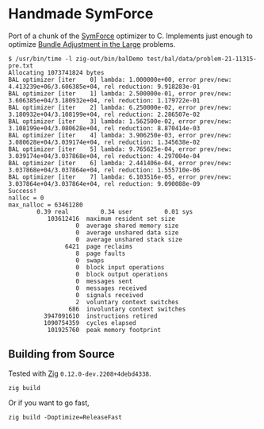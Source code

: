 # Handmade SymForce

Port of a chunk of the [SymForce](https://github.com/symforce-org/symforce) 
optimizer to C. Implements just enough to optimize 
[Bundle Adjustment in the Large](https://grail.cs.washington.edu/projects/bal/)
problems.

```
$ /usr/bin/time -l zig-out/bin/balDemo test/bal/data/problem-21-11315-pre.txt
Allocating 1073741824 bytes
BAL optimizer [iter    0] lambda: 1.000000e+00, error prev/new: 4.413239e+06/3.606385e+04, rel reduction: 9.918283e-01
BAL optimizer [iter    1] lambda: 2.500000e-01, error prev/new: 3.606385e+04/3.180932e+04, rel reduction: 1.179722e-01
BAL optimizer [iter    2] lambda: 6.250000e-02, error prev/new: 3.180932e+04/3.108199e+04, rel reduction: 2.286507e-02
BAL optimizer [iter    3] lambda: 1.562500e-02, error prev/new: 3.108199e+04/3.080628e+04, rel reduction: 8.870414e-03
BAL optimizer [iter    4] lambda: 3.906250e-03, error prev/new: 3.080628e+04/3.039174e+04, rel reduction: 1.345638e-02
BAL optimizer [iter    5] lambda: 9.765625e-04, error prev/new: 3.039174e+04/3.037868e+04, rel reduction: 4.297004e-04
BAL optimizer [iter    6] lambda: 2.441406e-04, error prev/new: 3.037868e+04/3.037864e+04, rel reduction: 1.555710e-06
BAL optimizer [iter    7] lambda: 6.103516e-05, error prev/new: 3.037864e+04/3.037864e+04, rel reduction: 9.090088e-09
Success!
nalloc = 0
max_nalloc = 63461280
        0.39 real         0.34 user         0.01 sys
           103612416  maximum resident set size
                   0  average shared memory size
                   0  average unshared data size
                   0  average unshared stack size
                6421  page reclaims
                   8  page faults
                   0  swaps
                   0  block input operations
                   0  block output operations
                   0  messages sent
                   0  messages received
                   0  signals received
                   2  voluntary context switches
                 686  involuntary context switches
          3947091610  instructions retired
          1090754359  cycles elapsed
           101925760  peak memory footprint
```

## Building from Source

Tested with [Zig](https://ziglang.org/) `0.12.0-dev.2208+4debd4338`.

```
zig build
```

Or if you want to go fast,

```
zig build -Doptimize=ReleaseFast
```

